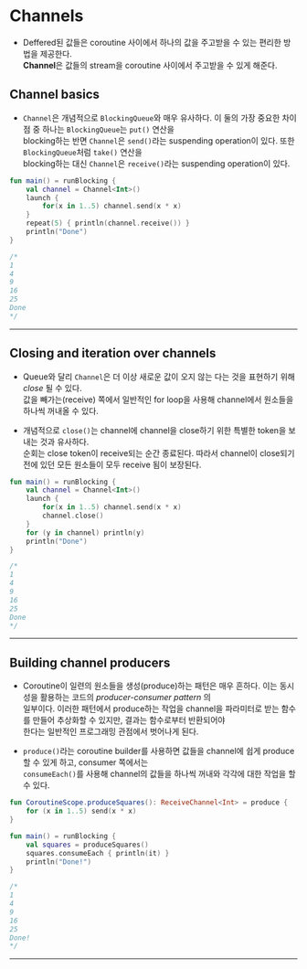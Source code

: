 # Channels

- Deffered된 값들은 coroutine 사이에서 하나의 값을 주고받을 수 있는 편리한 방법을 제공한다.  
  **Channel**은 값들의 stream을 coroutine 사이에서 주고받을 수 있게 해준다.

## Channel basics

- `Channel`은 개념적으로 `BlockingQueue`와 매우 유사하다. 이 둘의 가장 중요한 차이점 중 하나는 `BlockingQueue`는 `put()` 연산을  
  blocking하는 반면 `Channel`은 `send()`라는 suspending operation이 있다. 또한 `BlockingQueue`처럼 `take()` 연산을  
  blocking하는 대신 `Channel`은 `receive()`라는 suspending operation이 있다.

```kt
fun main() = runBlocking {
	val channel = Channel<Int>()
	launch {
		for(x in 1..5) channel.send(x * x)
	}
	repeat(5) { println(channel.receive()) }
	println("Done")
}

/*
1
4
9
16
25
Done
*/
```

---

## Closing and iteration over channels

- Queue와 달리 `Channel`은 더 이상 새로운 값이 오지 않는 다는 것을 표현하기 위해 _close_ 될 수 있다.  
  값을 빼가는(receive) 쪽에서 일반적인 for loop을 사용해 channel에서 원소들을 하나씩 꺼내올 수 있다.

- 개념적으로 `close()`는 channel에 channel을 close하기 위한 특별한 token을 보내는 것과 유사하다.  
  순회는 close token이 receive되는 순간 종료된다. 따라서 channel이 close되기 전에 있던 모든 원소들이 모두 receive 됨이 보장된다.

```kt
fun main() = runBlocking {
	val channel = Channel<Int>()
	launch {
		for(x in 1..5) channel.send(x * x)
		channel.close()
	}
	for (y in channel) println(y)
	println("Done")
}

/*
1
4
9
16
25
Done
*/
```

---

## Building channel producers

- Coroutine이 일련의 원소들을 생성(produce)하는 패턴은 매우 흔하다. 이는 동시성을 활용하는 코드의 _producer-consumer pattern_ 의  
  일부이다. 이러한 패턴에서 produce하는 작업을 channel을 파라미터로 받는 함수를 만들어 추상화할 수 있지만, 결과는 함수로부터 반환되어야  
  한다는 일반적인 프로그래밍 관점에서 벗어나게 된다.

- `produce()`라는 coroutine builder를 사용하면 값들을 channel에 쉽게 produce할 수 있게 하고, consumer 쪽에서는  
  `consumeEach()`를 사용해 channel의 값들을 하나씩 꺼내와 각각에 대한 작업을 할 수 있다.

```kt
fun CoroutineScope.produceSquares(): ReceiveChannel<Int> = produce {
	for (x in 1..5) send(x * x)
}

fun main() = runBlocking {
	val squares = produceSquares()
	squares.consumeEach { println(it) }
	println("Done!")
}

/*
1
4
9
16
25
Done!
*/
```

---
